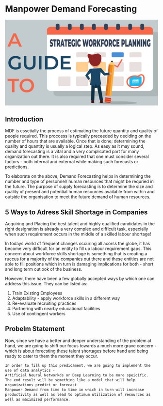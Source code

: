 # Manpower Demand Forecasting

<img src="MDF.jpg"
     alt="Manpower-Demand-Forecasting"
     style="float: center; margin-right: 10px;" />

## Introduction

MDF is essetially the process of estimating the future quantity and quality of people required. This proccess is typically preceeded by deciding on the number of hours that are available. Once that is done; determining the quality and quantity is usually a logical step. As easy as it may sound, demand forecasting is a vital and a very complicated part for many organization out there. It is also required that one must consider several factors - both internal and external while making such forecasts or predictions.

To elaborate on the above, Demand Forecasting helps in determining the number and type of personnel/ human resources that might be requried in the future. The purpose of supply forecasting is to determine the size and quality of present and potential human resources available from within and outside the organisation to meet the future demand of human resources.

##  5 Ways to Adress Skill Shortage in Companies

Acquiring and Placing the best talent and highly qualified candidates in the right designation is already a very complex and difficult task, especially when such requirement occurs in the middle of a skilled labour shortage!

In todays world of frequent changes occuring all acorss the globe, it has become very difficult for an entity to fill up labour requirement gaps. This concern about workforce skills shortage is something that is creating a ruccus for a majority of the companies out there and these entities are not able to fill positions which in turn is damaging implications for both - short and long term outlook of the business.

However, there have been a few globally accepted ways by which one can address this issue. They can be listed as:

1. Train Existing Employees
2. Adaptability - apply workforce skills in a different way
3. Re-evaluate recruiting practices
4. Partnering with nearby educational facilities
5. Use of contingent workers

## Probelm Statement

Now, since we have a better and deeper understanding of the problem at hand, we are going to shift our focus towards a much more grave concern - which is about forecsting these talent shortages before hand and being ready to cater to them the moment they occur. 

    In order to fill up this predicament, we are going to implement the use of data analytics - 
    Artificial Neural Networkds or Deep Learning to be more speicific.
    The end result will be something like a model that will help organizations predict or forecast 
    Manpower Demand from time to time in which in turn will increase 
    productivity as well as lead to optimum utilization of resources as well as maximized performance.